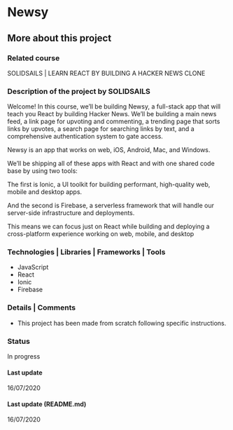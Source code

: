 # Newsy

## More about this project

### Related course
SOLIDSAILS | LEARN REACT BY BUILDING A HACKER NEWS CLONE

### Description of the project by SOLIDSAILS
Welcome! In this course, we’ll be building Newsy, a full-stack app that will teach you React by building Hacker News. We’ll be building a main news feed, a link page for upvoting and commenting, a trending page that sorts links by upvotes, a search page for searching links by text, and a comprehensive authentication system to gate access. 

Newsy is an app that works on web, iOS, Android, Mac, and Windows. 

We’ll be shipping all of these apps with React and with one shared code base by using two tools:

The first is Ionic, a UI toolkit for building performant, high-quality web, mobile and desktop apps.

And the second is Firebase, a serverless framework that will handle our server-side infrastructure and deployments.

This means we can focus just on React while building and deploying a cross-platform experience working on web, mobile, and desktop 

### Technologies | Libraries | Frameworks | Tools  
- JavaScript
- React
- Ionic
- Firebase

### Details | Comments
- This project has been made from scratch following specific instructions. 

### Status
In progress

#### Last update
16/07/2020

#### Last update (README.md)
16/07/2020